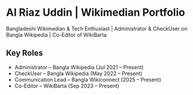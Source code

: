 # Al Riaz Uddin | Wikimedian Portfolio

Bangladeshi Wikimedian & Tech Enthusiast | Administrator & CheckUser on Bangla Wikipedia | Co-Editor of WikiBarta  

## Key Roles
- Administrator – Bangla Wikipedia (Jul 2021 – Present)  
- CheckUser – Bangla Wikipedia (May 2022 – Present)  
- Communication Lead – Bangla Wikiconnect (2025 – Present)  
- Co-Editor – WikiBarta (Sep 2023 – Present)  
